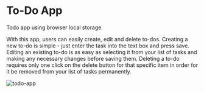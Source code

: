 # To-Do App
Todo app using browser local storage.

With this app, users can easily create, edit and delete to-dos. Creating a new to-do is simple - just enter the task into the text box and press save. Editing an existing to-do is as easy as selecting it from your list of tasks and making any necessary changes before saving them. Deleting a to-do requires only one click on the delete button for that specific item in order for it be removed from your list of tasks permanently.

![todo-app](https://user-images.githubusercontent.com/12143590/226507164-784c1625-92e0-43a3-a5e4-6df14a9539e2.JPG)

